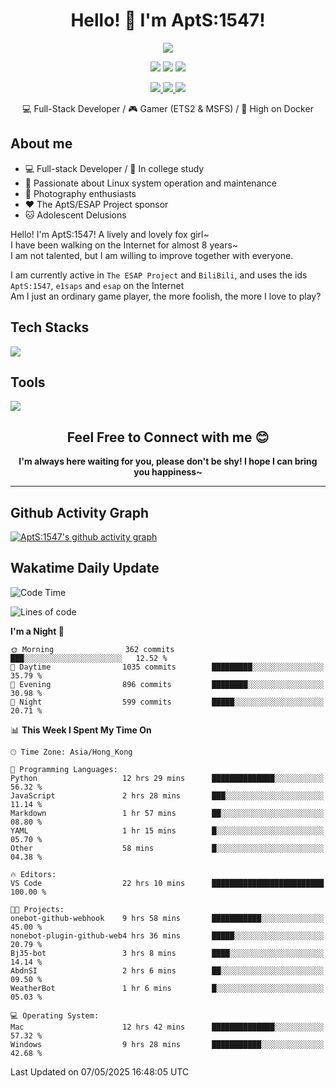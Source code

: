 <div align="center">
  <h1>Hello! 👋 I'm AptS:1547!</h1>
</div>

<div align="center">

  <p>
    <a href="https://github.com/AptS-1547">
      <img src="https://github-readme-stats.vercel.app/api?username=AptS-1547&show_icons=true&theme=transparent" />
    </a>
  </p>

  <p>
    <img src="https://komarev.com/ghpvc/?username=AptS-1547&color=blue&style=flat-square" />
    <img src="https://img.shields.io/github/followers/AptS-1547?style=flat-square" />
    <img src="https://img.shields.io/github/stars/AptS-1547?style=flat-square" />
  </p>

  <p>
  <a href="https://www.esaps.net/">
    <img src="https://img.shields.io/badge/website-4493f8?style=for-the-badge&logo=About.me&logoColor=white" />
  </a>
  <a href="https://wwwesaps.net/feed/">
    <img src="https://img.shields.io/badge/RSS-4493f8?style=for-the-badge&logo=rss&logoColor=white" />
  </a>
  <a href="mailto:apts-1547@esaps.net">
    <img src="https://img.shields.io/badge/Email-4493f8?style=for-the-badge&logo=gmail&logoColor=white" />
  </a>
 </p>

 💻 Full-Stack Developer / 🎮 Gamer (ETS2 & MSFS) / 🐋 High on Docker

</div>

## About me

- 💻 Full-stack Developer / 🏫 In college study
- 📶 Passionate about Linux system operation and maintenance
- 📸 Photography enthusiasts
- ❤ The AptS/ESAP Project sponsor
- 🐱 Adolescent Delusions

Hello! I'm AptS:1547! A lively and lovely fox girl~  
I have been walking on the Internet for almost 8 years~  
I am not talented, but I am willing to improve together with everyone.  

I am currently active in `The ESAP Project` and `BiliBili`, and uses the ids `AptS:1547`, `e1saps` and `esap` on the Internet  
Am I just an ordinary game player, the more foolish, the more I love to play?  

## Tech Stacks
<a href="https://skillicons.dev">
  <img src="https://skillicons.dev/icons?i=py,arduino,php,html,css,javascript,typescript,bash,java,kotlin,vue,go,nodejs,cpp,rust,tailwind" />
</a>
   
## Tools

<a href="https://skillicons.dev">
  <img src="https://skillicons.dev/icons?i=ae,pr,ps,au,blender,visualstudio,vscode,androidstudio,idea,anaconda,gradle,maven,npm,vite,yarn,cloudflare,docker,git,github,githubactions,jenkins,nginx,workers,wordpress,sentry,grafana,prometheus,postgres,mysql,mongodb,redis" />
</a>

<div align="center">
  <h2>Feel Free to Connect with me 😊</h2>
</div>

<div align="center">
  <strong>I'm always here waiting for you, please don't be shy! I hope I can bring you happiness~</strong>
</div>

----------------------

## Github Activity Graph

[![AptS:1547's github activity graph](https://github-readme-activity-graph.vercel.app/graph?username=AptS-1547&theme=react-dark)](https://github.com/AptS-1547)

## Wakatime Daily Update

<!--START_SECTION:waka-->
![Code Time](http://img.shields.io/badge/Code%20Time-480%20hrs%2023%20mins-blue)

![Lines of code](https://img.shields.io/badge/From%20Hello%20World%20I%27ve%20Written-589.4%20thousand%20lines%20of%20code-blue)

**I'm a Night 🦉** 

```text
🌞 Morning                362 commits         ███░░░░░░░░░░░░░░░░░░░░░░   12.52 % 
🌆 Daytime                1035 commits        █████████░░░░░░░░░░░░░░░░   35.79 % 
🌃 Evening                896 commits         ████████░░░░░░░░░░░░░░░░░   30.98 % 
🌙 Night                  599 commits         █████░░░░░░░░░░░░░░░░░░░░   20.71 % 
```


📊 **This Week I Spent My Time On** 

```text
🕑︎ Time Zone: Asia/Hong_Kong

💬 Programming Languages: 
Python                   12 hrs 29 mins      ██████████████░░░░░░░░░░░   56.32 % 
JavaScript               2 hrs 28 mins       ███░░░░░░░░░░░░░░░░░░░░░░   11.14 % 
Markdown                 1 hr 57 mins        ██░░░░░░░░░░░░░░░░░░░░░░░   08.80 % 
YAML                     1 hr 15 mins        █░░░░░░░░░░░░░░░░░░░░░░░░   05.70 % 
Other                    58 mins             █░░░░░░░░░░░░░░░░░░░░░░░░   04.38 % 

🔥 Editors: 
VS Code                  22 hrs 10 mins      █████████████████████████   100.00 % 

🐱‍💻 Projects: 
onebot-github-webhook    9 hrs 58 mins       ███████████░░░░░░░░░░░░░░   45.00 % 
nonebot-plugin-github-web4 hrs 36 mins       █████░░░░░░░░░░░░░░░░░░░░   20.79 % 
Bj35-bot                 3 hrs 8 mins        ████░░░░░░░░░░░░░░░░░░░░░   14.14 % 
AbdnSI                   2 hrs 6 mins        ██░░░░░░░░░░░░░░░░░░░░░░░   09.50 % 
WeatherBot               1 hr 6 mins         █░░░░░░░░░░░░░░░░░░░░░░░░   05.03 % 

💻 Operating System: 
Mac                      12 hrs 42 mins      ██████████████░░░░░░░░░░░   57.32 % 
Windows                  9 hrs 28 mins       ███████████░░░░░░░░░░░░░░   42.68 % 
```


 Last Updated on 07/05/2025 16:48:05 UTC
<!--END_SECTION:waka-->
